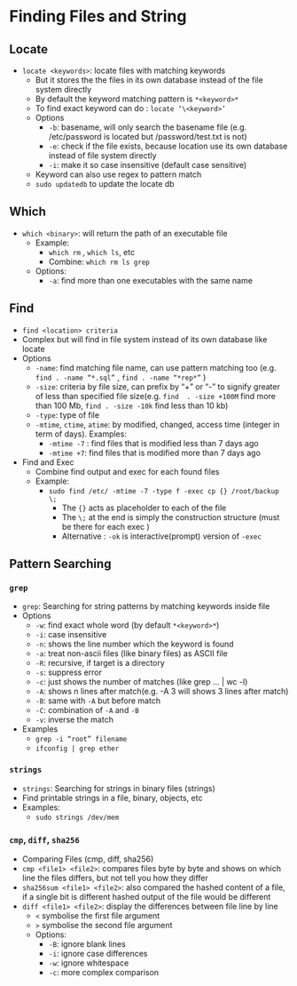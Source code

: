 # Finding Files and String

## Locate
- `locate <keywords>`: locate files with matching keywords
  - But it stores the the files in its own database instead of the file system directly
  - By default the keyword matching pattern is ```*<keyword>*```
  - To find exact keyword can do : `locate ‘\<keyword>’`
  - Options
    - `-b`: basename, will only search the basename file (e.g. /etc/password is located but /password/test.txt is not)
    - `-e`: check if the file exists, because location use its own database instead of file system directly
    - `-i`: make it so case insensitive (default case sensitive)
  - Keyword can also use regex to pattern match
  - `sudo updatedb` to update the locate db 

## Which
- `which <binary>`: will return the path of an executable file
  - Example:
    - `which rm` , `which ls`, etc
    - Combine: `which rm ls grep`
  - Options:
    - `-a`: find more than one executables with the same name

## Find
- `find <location> criteria`
- Complex but will find in file system instead of its own database like locate
- Options
  - `-name`: find matching file name, can use pattern matching too (e.g. `find . -name “*.sql”` , `find . -name “*rep*”` )
  - `-size`: criteria by file size, can prefix by “+” or “-” to signify greater of less than specified file size(e.g. `find  . -size +100M` find more than 100 Mb, `find . -size -10k` find less than 10 kb)
  - `-type`: type of file 
  - `-mtime`, `ctime`, `atime`: by modified, changed, access time (integer in term of days). Examples:
    - `-mtime -7` : find files that is modified less than 7 days ago
    - `-mtime +7`: find files that is modified more than 7 days ago
- Find and Exec
  - Combine find output and exec for each found files
  - Example:
    - `sudo find /etc/ -mtime -7 -type f -exec cp {} /root/backup \;`
      - The `{}` acts as placeholder to each of the file 
      - The `\;` at the end is simply the construction structure (must be there for each exec )
      - Alternative : `-ok` is interactive(prompt) version of `-exec`

## Pattern Searching

### `grep`
- `grep`: Searching for string patterns by matching keywords inside file
- Options
  - `-w`: find exact whole word (by default ```*<keyword>*```)
  - `-i`: case insensitive
  - `-n`: shows the line number which the keyword is found
  - `-a`: treat non-ascii files (like binary files) as ASCII file
  - `-R`: recursive, if target is a directory 
  - `-s`: suppress error
  - `-c`: just shows the number of matches (like grep … | wc -l)
  - `-A`: shows n lines after match(e.g. -A 3 will shows 3 lines after match)
  - `-B`: same with `-A` but before match
  - `-C`: combination of `-A` and `-B`
  - `-v`: inverse the match
- Examples
  - `grep -i “root” filename`
  - `ifconfig | grep ether`

### `strings`
- `strings`: Searching for strings in binary files (strings)
- Find printable strings in a file, binary, objects, etc
- Examples:
  - `sudo strings /dev/mem`

### `cmp`, `diff`, `sha256`
- Comparing Files (cmp, diff, sha256)
- `cmp <file1> <file2>`: compares files byte by byte and shows on which line the files differs, but not tell you how they differ
- `sha256sum <file1> <file2>`: also compared the hashed content of a file, if a single bit is different hashed output of the file would be different 
- `diff <file1> <file2>`: display the differences between file line by line 
  - `<` symbolise the first file argument
  - `>` symbolise the second file argument
  - Options: 
    - `-B`: ignore blank lines
    - `-i`: ignore case differences
    - `-w`: ignore whitespace
    - `-c`: more complex comparison
